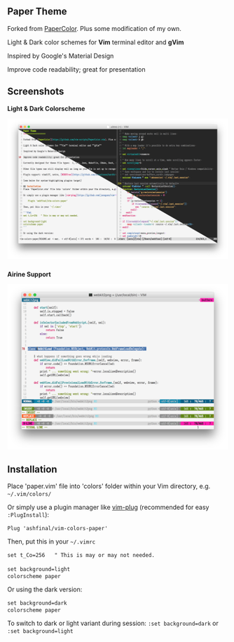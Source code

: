 ## Paper Theme

Forked from [PaperColor](https://github.com/vim-scripts/PaperColor.vim). Plus some modification of my own.

Light & Dark color schemes for **Vim** terminal editor and **gVim**

Inspired by Google's Material Design

Improve code readability; great for presentation

## Screenshots

**Light & Dark Colorscheme**

![theme-toggle](./theme-toggle.png)

###

**Airine Support**

![airline-theme](./airline-theme.png)

## Installation

Place 'paper.vim' file into 'colors' folder within your Vim directory, e.g. `~/.vim/colors/`

Or simply use a plugin manager like [vim-plug](https://github.com/junegunn/vim-plug) (recommended for easy `:PlugInstall`):

    Plug 'ashfinal/vim-colors-paper'

Then, put this in your `~/.vimrc`

```VimL
set t_Co=256   " This is may or may not needed.

set background=light
colorscheme paper
```

Or using the dark version:

```VimL
set background=dark
colorscheme paper
```

To switch to dark or light variant during session: `:set background=dark` or `:set background=light`

